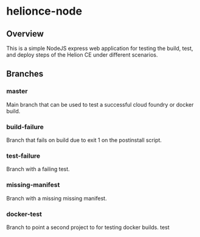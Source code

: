 # helionce-node
## Overview
This is a simple NodeJS express web application for testing the build, test, and deploy steps of the Helion CE under different scenarios.

## Branches
### master
Main branch that can be used to test a successful cloud foundry or docker build.

### build-failure
Branch that fails on build due to exit 1 on the postinstall script.

### test-failure
Branch with a failing test.

### missing-manifest
Branch with a missing missing manifest.

### docker-test
Branch to point a second project to for testing docker builds.
test
